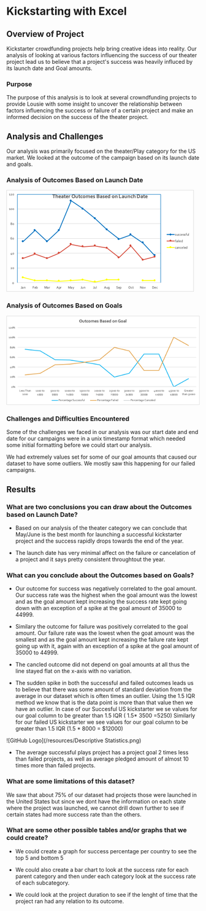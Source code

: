 # Kickstarting with Excel

## Overview of Project
Kickstarter crowdfunding projects help bring creative ideas into reality. Our analysis of looking at various factors influencing the success of our theater project lead us to believe that a project's success was heavily influced by its launch date and Goal amounts. 


### Purpose
The purpose of this analysis is to look at several crowndfunding projects to provide Lousie with some insight to uncover the relationship between factors influencing the success or failure of a certain project and make an informed decision on the success of the theater project. 

## Analysis and Challenges
Our analysis was primarily focused on the theater/Play category for the US market.
We looked at the outcome of the campaign based on its launch date and goals.


### Analysis of Outcomes Based on Launch Date
![GitHub Logo](/resources/Theater_Outcomes_vs_Launch.png)


### Analysis of Outcomes Based on Goals
![GitHub Logo](/resources/Outcomes_vs_Goals.png)

### Challenges and Difficulties Encountered
Some of the challenges we faced in our analysis was our start date and end date for our campaigns were in a unix timestamp format which needed some initial formatting before we could start our analysis.

We had extremely values set for some of our goal amounts that caused our dataset to have some outliers. We mostly saw this happening for our failed campaigns. 

## Results

### What are two conclusions you can draw about the Outcomes based on Launch Date?

- Based on our analysis of the theater category we can conclude that May/June is the best month for launching a successful kickstarter project and the success rapidly drops towards the end of the year. 

- The launch date has very minimal affect on the failure or cancelation of a project and it says pretty consistent throughtout the year. 


### What can you conclude about the Outcomes based on Goals?

- Our outcome for success was negatively correlated to the goal amount. Our success rate was the highest when the goal amount was the lowest and as the goal amount kept increasing the success rate kept going down with an exception of a spike at the goal amount of 35000 to 44999.

- Similary the outcome for failure was positively correlated to the goal amount. Our failure rate was the lowest when the goat amount was the smallest and as the goal amount kept increasing the failure rate kept going up with it, again with an exception of a spike at the goal amount of 35000 to 44999.

- The cancled outcome did not depend on goal amounts at all thus the line stayed flat on the x-axis with no variation.

- The sudden spike in both the  successful and failed outcomes leads us to believe that there was some amount of standard deviation from the average in our dataset which is often times an outlier. Using the 1.5 IQR method we know that is the data point is more than that value then we have an outlier. 
In case of our Succesful US kickstarter we se values for our goal column to be greater than 1.5 IQR ( 1.5* 3500 =5250)
Similarly for our failed US kickstarter we see values for our goal column to be greater than 1.5 IQR (1.5 * 8000 = $12000)

![GitHub Logo](/resources/Descriptive Statistics.png)

- The average successful plays project has a project goal 2 times less than failed projects, as well as average pledged amount of almost 10 times more than failed projects.


### What are some limitations of this dataset?

We saw that about 75% of our dataset had projects those were launched in the United States but since we dont have the information on each state where the project was launched, we cannot drill down further to see if certain states had more success rate than the others. 


### What are some other possible tables and/or graphs that we could create?

- We could create a graph for success percentage per country to see the top 5 and bottom 5

- We could also create a bar chart to look at the success rate for each parent category and then under each category look at the success rate of each subcategory.

- We could look at the project duration to see if the lenght of time that the project ran had any relation to its outcome.




